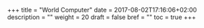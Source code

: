 +++
title = "World Computer"
date = 2017-08-02T17:16:06+02:00
description = ""
weight = 20
draft = false
bref = ""
toc = true
+++
